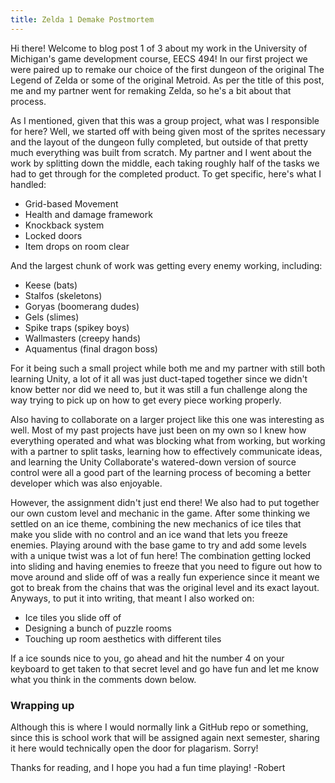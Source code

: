 ```yaml
---
title: Zelda 1 Demake Postmortem
---
```


Hi there! Welcome to blog post 1 of 3 about my work in the University of Michigan's game development course, EECS 494! In our first project we were paired up to remake our choice of the first dungeon of the original The Legend of Zelda or some of the original Metroid. As per the title of this post, me and my partner went for remaking Zelda, so he's a bit about that process.

As I mentioned, given that this was a group project, what was I responsible for here? Well, we started off with being given most of the sprites necessary and the layout of the dungeon fully completed, but outside of that pretty much everything was built from scratch. My partner and I went about the work by splitting down the middle, each taking roughly half of the tasks we had to get through for the completed product. To get specific, here's what I handled:  

- Grid-based Movement
- Health and damage framework
- Knockback system
- Locked doors
- Item drops on room clear  

And the largest chunk of work was getting every enemy working, including:
- Keese (bats)
- Stalfos (skeletons)
- Goryas (boomerang dudes)
- Gels (slimes)
- Spike traps (spikey boys)
- Wallmasters (creepy hands)
- Aquamentus (final dragon boss)  

For it being such a small project while both me and my partner with still both learning Unity, a lot of it all was just duct-taped together since we didn't know better nor did we need to, but it was still a fun challenge along the way trying to pick up on how to get every piece working properly.  

Also having to collaborate on a larger project like this one was interesting as well. Most of my past projects have just been on my own so I knew how everything operated and what was blocking what from working, but working with a partner to split tasks, learning how to effectively communicate ideas, and learning the Unity Collaborate's watered-down version of source control were all a good part of the learning process of becoming a better developer which was also enjoyable.  

However, the assignment didn't just end there! We also had to put together our own custom level and mechanic in the game. After some thinking we settled on an ice theme, combining the new mechanics of ice tiles that make you slide with no control and an ice wand that lets you freeze enemies. Playing around with the base game to try and add some levels with a unique twist was a lot of fun here! The combination getting locked into sliding and having enemies to freeze that you need to figure out how to move around and slide off of was a really fun experience since it meant we got to break from the chains that was the original level and its exact layout. Anyways, to put it into writing, that meant I also worked on:  

- Ice tiles you slide off of  
- Designing a bunch of puzzle rooms  
- Touching up room aesthetics with different tiles  

If a ice sounds nice to you, go ahead and hit the number 4 on your keyboard to get taken to that secret level and go have fun and let me know what you think in the comments down below.

### Wrapping up

Although this is where I would normally link a GitHub repo or something, since this is school work that will be assigned again next semester, sharing it here would technically open the door for plagarism. Sorry!

Thanks for reading, and I hope you had a fun time playing!
-Robert
